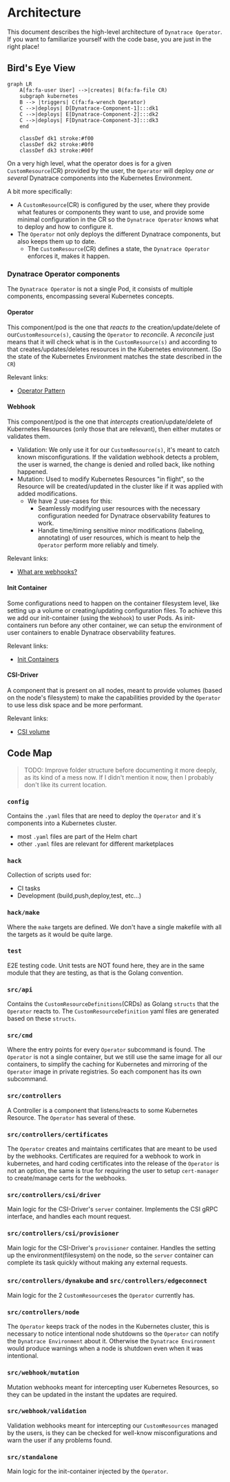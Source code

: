 # Architecture

This document describes the high-level architecture of `Dynatrace Operator`.
If you want to familiarize yourself with the code base, you are just in the right place!

## Bird's Eye View

```mermaid
graph LR
    A[fa:fa-user User] -->|creates| B(fa:fa-file CR)
    subgraph kubernetes
    B --> |triggers| C(fa:fa-wrench Operator)
    C -->|deploys| D[Dynatrace-Component-1]:::dk1
    C -->|deploys| E[Dynatrace-Component-2]:::dk2
    C -->|deploys| F[Dynatrace-Component-3]:::dk3
    end

    classDef dk1 stroke:#f00
    classDef dk2 stroke:#0f0
    classDef dk3 stroke:#00f
```

On a very high level, what the operator does is for a given `CustomResource`(CR) provided by the user, the `Operator` will deploy _one or several_ Dynatrace components into the Kubernetes Environment.

A bit more specifically:

- A `CustomResource`(CR) is configured by the user, where they provide what features or components they want to use, and provide some minimal configuration in the CR so the `Dynatrace Operator` knows what to deploy and how to configure it.
- The `Operator` not only deploys the different Dynatrace components, but also keeps them up to date.
  - The `CustomResource`(CR) defines a state, the `Dynatrace Operator` enforces it, makes it happen.

### Dynatrace Operator components

The `Dynatrace Operator` is not a single Pod, it consists of multiple components, encompassing several Kubernetes concepts.

#### Operator

This component/pod is the one that _reacts to_ the creation/update/delete of our`CustomResource(s)`, causing the `Operator` to _reconcile_.
A _reconcile_ just means that it will check what is in the `CustomResource(s)` and according to that creates/updates/deletes resources in the Kubernetes environment. (So the state of the Kubernetes Environment matches the state described in the `CR`)

Relevant links:

- [Operator Pattern](https://kubernetes.io/docs/concepts/extend-kubernetes/operator/)

#### Webhook

This component/pod is the one that _intercepts_ creation/update/delete of Kubernetes Resources (only those that are relevant), then either mutates or validates them.

- Validation: We only use it for our `CustomResource(s)`, it's meant to catch known misconfigurations. If the validation webhook detects a problem, the user is warned, the change is denied and rolled back, like nothing happened.
- Mutation: Used to modify Kubernetes Resources "in flight", so the Resource will be created/updated in the cluster like if it was applied with added modifications.
  - We have 2 use-cases for this:
    - Seamlessly modifying user resources with the necessary configuration needed for Dynatrace observability features to work.
    - Handle time/timing sensitive minor modifications (labeling, annotating) of user resources, which is meant to help the `Operator` perform more reliably and timely.

Relevant links:

- [What are webhooks?](https://kubernetes.io/docs/reference/access-authn-authz/extensible-admission-controllers/#what-are-admission-webhooks)

#### Init Container

Some configurations need to happen on the container filesystem level, like setting up a volume or creating/updating configuration files.
To achieve this we add our init-container (using the `Webhook`) to user Pods. As init-containers run before any other container, we can setup the environment of user containers to enable Dynatrace observability features.

Relevant links:

- [Init Containers](https://kubernetes.io/docs/concepts/workloads/pods/init-containers/)

#### CSI-Driver

A component that is present on all nodes, meant to provide volumes (based on the node's filesystem) to make the capabilities provided by the `Operator` to use less disk space and be more performant.

Relevant links:

- [CSI volume](https://kubernetes.io/docs/concepts/storage/volumes/#csi)

## Code Map

> TODO: Improve folder structure before documenting it more deeply, as its kind of a mess now. If I didn't mention it now, then I probably don't like its current location.

### `config`

Contains the `.yaml` files that are need to deploy the `Operator` and it`s components into a Kubernetes cluster.

- most `.yaml` files are part of the Helm chart
- other `.yaml` files are relevant for different marketplaces

### `hack`

Collection of scripts used for:

- CI tasks
- Development (build,push,deploy,test, etc...)

### `hack/make`

Where the `make` targets are defined. We don't have a single makefile with all the targets as it would be quite large.

### `test`

E2E testing code. Unit tests are NOT found here, they are in the same module that they are testing, as that is the Golang convention.

### `src/api`

Contains the `CustomResourceDefinitions`(CRDs) as Golang `structs` that the `Operator` reacts to. The `CustomResourceDefinition` yaml files are generated based on these `structs`.

### `src/cmd`

Where the entry points for every `Operator` subcommand is found. The `Operator` is not a single container, but we still use the same image for all our containers, to simplify the caching for Kubernetes and mirroring of the `Operator` image in private registries. So each component has its own subcommand.

### `src/controllers`

A Controller is a component that listens/reacts to some Kubernetes Resource. The `Operator` has several of these.

### `src/controllers/certificates`

The `Operator` creates and maintains certificates that are meant to be used by the webhooks. Certificates are required for a webhook to work in kubernetes, and hard coding certificates into the release of the `Operator` is not an option, the same is true for requiring the user to setup `cert-manager` to create/manage certs for the webhooks.

### `src/controllers/csi/driver`

Main logic for the CSI-Driver's `server` container. Implements the CSI gRPC interface, and handles each mount request.

### `src/controllers/csi/provisioner`

Main logic for the CSI-Driver's `provisioner` container. Handles the setting up the environment(filesystem) on the node, so the `server` container can complete its task quickly without making any external requests.

### `src/controllers/dynakube` and `src/controllers/edgeconnect`

Main logic for the 2 `CustomResources`es the `Operator` currently has.

### `src/controllers/node`

The `Operator` keeps track of the nodes in the Kubernetes cluster, this is necessary to notice intentional node shutdowns so the `Operator` can notify the `Dynatrace Environment` about it. Otherwise the `Dynatrace Environment` would produce warnings when a node is shutdown even when it was intentional.

### `src/webhook/mutation`

Mutation webhooks meant for intercepting user Kubernetes Resources, so they can be updated in the instant the updates are required.

### `src/webhook/validation`

Validation webhooks meant for intercepting our `CustomResources` managed by the users, is they can be checked for well-know misconfigurations and warn the user if any problems found.

### `src/standalone`

Main logic for the init-container injected by the `Operator`.
